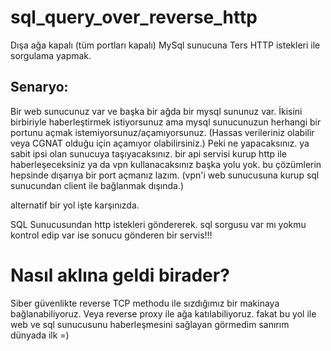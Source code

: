 # sql_query_over_reverse_http
Dışa ağa kapalı (tüm portları kapalı) MySql sunucuna Ters HTTP istekleri ile sorgulama yapmak.

## Senaryo:
Bir web sunucunuz var ve başka bir ağda bir mysql sununuz var. İkisini birbiriyle haberleştirmek istiyorsunuz ama mysql sunucunuzun herhangi bir portunu açmak istemiyorsunuz/açamıyorsunuz. (Hassas verileriniz olabilir veya CGNAT olduğu için açamıyor olabilirsiniz.)
Peki ne yapacaksınız. ya sabit ipsi olan sunucuya taşıyacaksınız. bir api servisi kurup http ile haberleşeceksiniz ya da vpn kullanacaksınız başka yolu yok.
bu çözümlerin hepsinde dışarıya bir port açmanız lazım. (vpn'i web sunucusuna kurup sql sunucundan client ile bağlanmak dışında.)

alternatif bir yol işte karşınızda.

SQL Sunucusundan http istekleri göndererek. sql sorgusu var mı yokmu kontrol edip var ise sonucu gönderen bir servis!!! 

# Nasıl aklına geldi birader?
Siber güvenlikte reverse TCP methodu ile sızdığımız bir makinaya bağlanabiliyoruz. Veya reverse proxy ile ağa katılabiliyoruz. fakat bu yol ile web ve sql sunucusunu haberleşmesini sağlayan görmedim sanırım dünyada ilk =)

